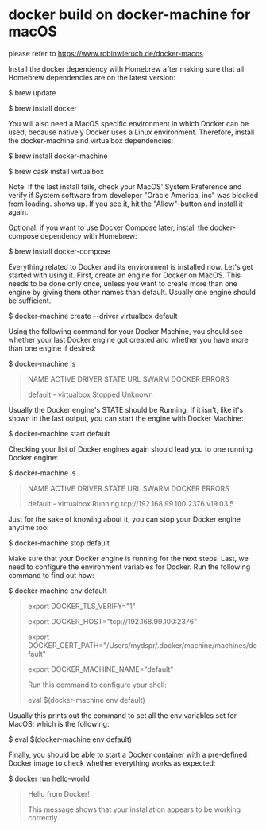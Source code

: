 # docker build on docker-machine for macOS

please refer to https://www.robinwieruch.de/docker-macos

Install the docker dependency with Homebrew after making sure that all Homebrew dependencies are on the latest version:

$ brew update

$ brew install docker

You will also need a MacOS specific environment in which Docker can be used, because natively Docker uses a Linux environment. Therefore, install the docker-machine and virtualbox dependencies:

$ brew install docker-machine

$ brew cask install virtualbox

Note: If the last install fails, check your MacOS' System Preference and verify if System software from developer "Oracle America, inc" was blocked from loading. shows up. If you see it, hit the "Allow"-button and install it again.

Optional: if you want to use Docker Compose later, install the docker-compose dependency with Homebrew:

$ brew install docker-compose

Everything related to Docker and its environment is installed now. Let's get started with using it. First, create an engine for Docker on MacOS. This needs to be done only once, unless you want to create more than one engine by giving them other names than default. Usually one engine should be sufficient.

$ docker-machine create --driver virtualbox default

Using the following command for your Docker Machine, you should see whether your last Docker engine got created and whether you have more than one engine if desired:

$ docker-machine ls

> NAME      ACTIVE   DRIVER       STATE     URL   SWARM   DOCKER    ERRORS
>
> default   -        virtualbox   Stopped                 Unknown

Usually the Docker engine's STATE should be Running. If it isn't, like it's shown in the last output, you can start the engine with Docker Machine:

$ docker-machine start default

Checking your list of Docker engines again should lead you to one running Docker engine:

$ docker-machine ls
 
> NAME      ACTIVE   DRIVER       STATE     URL                         SWARM   DOCKER     ERRORS
>
> default   -        virtualbox   Running   tcp://192.168.99.100:2376           v19.03.5

Just for the sake of knowing about it, you can stop your Docker engine anytime too:

$ docker-machine stop default

Make sure that your Docker engine is running for the next steps. Last, we need to configure the environment variables for Docker. Run the following command to find out how:

$ docker-machine env default
 
> export DOCKER_TLS_VERIFY="1"
>
> export DOCKER_HOST="tcp://192.168.99.100:2376"
>
> export DOCKER_CERT_PATH="/Users/mydspr/.docker/machine/machines/default"
>
> export DOCKER_MACHINE_NAME="default"
>
> Run this command to configure your shell:
>
> eval $(docker-machine env default)

Usually this prints out the command to set all the env variables set for MacOS; which is the following:

$ eval $(docker-machine env default)

Finally, you should be able to start a Docker container with a pre-defined Docker image to check whether everything works as expected:

$ docker run hello-world
 
> Hello from Docker!
>
> This message shows that your installation appears to be working correctly.

